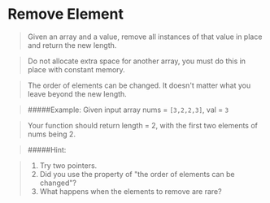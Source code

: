 Remove Element
==============

>Given an array and a value, remove all instances of that value in place and 
>return the new length.

>Do not allocate extra space for another array, you must do this in place 
>with constant memory.

>The order of elements can be changed. It doesn't matter what you leave 
>beyond the new length.

>#####Example:
>Given input array nums = `[3,2,2,3]`, val = `3`

>Your function should return length = 2, with the first two elements of nums 
>being 2.

>#####Hint:

>1. Try two pointers.
>2. Did you use the property of "the order of elements can be changed"?
>3. What happens when the elements to remove are rare?
